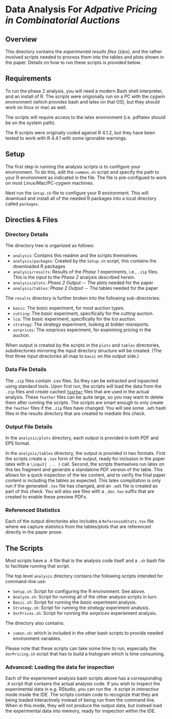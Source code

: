# Data Analysis For *Adpative Pricing in Combinatorial Auctions*

## Overview 

This directory contains the *experimental results files (zips)*, and
the rather involved scripts needed to process them into the tables
and plots shown in the paper.  Details on how to run these
scripts is provided below.

## Requirements

To run the phase 2 analysis, you will need a modern Bash shell
interpreter, and an install of R.  The scripts were origionally run on
a PC with the cygwin environment (which provides bash and latex on that OS), 
but they should work on linux or mac as well.

The scripts will require access to the latex environment (i.e. pdflatex
should be on the system path).

The R scripts were originally coded against R 4.1.2, but they have
been tested to work with R 4.4.1 with some ignorable warnings.

## Setup

The first step in running the analysis scripts is to configure your
environment.  To do this, edit the `common.sh` script and specify the
path to your R environment as indicated in the file.   The file
is pre-configued to work on most Linux/Mac/PC-cygwin machines.

Next run the `Setup.sh` file to configure your R environment.  This
will download and install all of the needed R packages into a local
directory called `packages`.

## Directies & Files

### Directory Details

The directory tree is organized as follows:

- `analysis`: Contains this readme and the scripts themselves.
- `analysis/packages`: Created by the `Setup.sh` script, this contains the downloaded R packages
- `analysis/results`: Results of the *Phase 1* experiments, i.e., `.zip` files.  This is the *input* to the *Phase 2* analysis described herein. 
- `analysis/plots`: *Phase 2 Output* -- The plots needed for the paper
- `analysis/tables`: *Phase 2 Output* -- The tables needed for the paper

The `results` directory is further broken into the following
sub-directories:

- `basic`: The *basic* experiment, for most auction types.
- `cutting`: The *basic* experiment, specifically for the *cutting* auction.
- `lca`: The *basic* experiment, specifically for the *lca* auction.
- `strategy`: The *strategy* experiment, looking at bidder misreports.
- `xorprices`: The *xorprices* experiment, for examining pricing in the auction.

When output is created by the scripts in the `plots` and `tables`
directories, subdirectories mirroring the input directory structure
will be created.  (The first three input directories all map to `basic`
on the output side.)

### Data File Details

The `.zip` files contain .csv files.  So they can be extracted and
inpsected using standard tools.  Upon first run, the scripts will load
the data from the `.zip` files and create cached
[`feather`](https://github.com/wesm/feather) files that are used in
the actual analysis.  These `feather` files can be quite large, so you
may want to delete them after running the scripts.  The scripts are
smart enough to only create the `feather` files if the `.zip` files
have changed.  You will see some `.md5` hash files in the results
directory that are created to mediate this check.

### Output File Details

In the `analysis/plots` directory, each output is provided in both PDF 
and EPS format.

In the `analysis/tables` directory, the output is provided in two
formats.  First the scripts create a `.tex` form of the output, ready
for inclusion in the paper latex with a `\input{ ... }` call.  Second,
the scripts themselves run latex on this tex fragment and generate a
standalone PDF version of the table.  This allows for a quick
inspection of the tex content, and to verify the final paper content
is including the tables as expected.  This latex compiliation is only
run if the generated `.tex` file has changed, and an `.md5` file is
created as part of this check.  You will also see files with a 
`_doc.tex` suffix that are created to enable these preview PDFs.

### Referenced Statistics

Each of the output directories also includes a `ReferencedStats.tex`
file where we capture statistics from the tables/plots that are
referenced directly in the paper prose.

## The Scripts

Most scripts have a `.R` file that is the analysis code itself and a
`.sh` bash file to facilitate running that script.

The top level `analysis` directory contains the following scripts
intended for command-line use:

- `Setup.sh`: Script for configuring the R environment.  See above.
- `Analyze.sh`: Script for running all of the other analysis scripts in turn.
- `Basic.sh`: Script for running the *basic* experiment analysis.
- `Strategy.sh`: Script for running the *strategy* experiment analysis.
- `XorPrices.sh`: Script for running the *xorprices* experiement analysis.

The directory also contains:

- `comon.sh`: which is included in the other bash scripts to provide needed environment variables.

Please note that these scripts can take some time to run, especially
the `XorPricing.sh` script that has to build a histogram which is time
consuming.

### Advanced: Loading the data for inspection

Each of the experiement analysis bash scripts above has a
corresponding `.R` script that contains the actual analysis code.  If
you wish to inspect the experimental data in e.g. RStudio, you can run
the `.R` script in *interactive* mode inside the IDE.  The scripts
contain code to recognize that they are being loaded interactively
instead of being run from the command line.  When in this mode, they
will not produce the output data, but instead load the experimental
data into memory, ready for inspection within the IDE.
